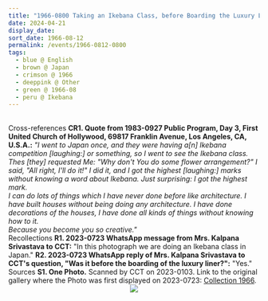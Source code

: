 ```yaml
---
title: "1966-0800 Taking an Ikebana Class, before Boarding the Luxury Liner for the Mikimoto Pearl Island, Japan"
date: 2024-04-21
display_date: 
sort_date: 1966-08-12
permalink: /events/1966-0812-0800
tags:
  - blue @ English
  - brown @ Japan
  - crimson @ 1966
  - deeppink @ Other
  - green @ 1966-08
  - peru @ Ikebana
---
```


<br>

<wave-list>
  <list-title color="DarkSeaGreen" width="80">Cross-references</list-title>
  <list-item color="BlanchedAlmond" width="280"><b>CR1. Quote from 1983-0927 Public Program, Day 3, First United Church of Hollywood, 69817 Franklin Avenue, Los Angeles, CA, U.S.A.:</b> <i>"I went to Japan once, and they were having a[n] Ikebana competition [laughing:] or something, so I went to see the Ikebana class. Thes [they] requested Me: "Why don't You do some flower arrangement?" I said, "All right, I'll do it!" I did it, and I got the highest [laughing:] marks without knowing a word about Ikebana. Just surprising: I got the highest mark.<br>
I can do lots of things which I have never done before like architecture. I have built houses without being doing any architecture. I have done decorations of the houses, I have done all kinds of things without knowing how to it.<br>
Because you become you so creative."</i></list-item>  
</wave-list>

<br>

<wave-list>
  <list-title color="DarkSeaGreen" width="65"> Recollections</list-title>
  <list-item color="BlanchedAlmond"  width="280"><b>R1. 2023-0723 WhatsApp message from Mrs. Kalpana Srivastava to CCT:</b> "In this photograph we are doing an Ikebana class in Japan."</list-item>
  <list-item color="Lavender"  width="280"><b>R2. 2023-0723 WhatsApp reply of Mrs. Kalpana Srivastava to CCT's question, "Was it before the boarding of the luxury liner?":</b> "Yes."</list-item>
</wave-list>


<br>

<wave-list>
  <list-title color="DarkSeaGreen" width="40">Sources</list-title>
  <list-item color="BlanchedAlmond"  width="280"><b>S1. One Photo.</b> Scanned by CCT on 2023-0103. Link to the original gallery where the Photo was first displayed on 2023-0723: <a href="https://eternalmoments.smugmug.com/Collections/Mrs-Kalpana-Srivastava-Collection/1966/">Collection 1966</a>.</list-item>
</wave-list>

<div style="text-align: center"><img src="https://pub-bcc3cbe9b1e94ba1ac28915f7a3900fa.r2.dev/1966-0800-g_Taking_an_Ikebana_Class_before_Boarding_the_Luxury_Liner_for_the_Mikimoto_Pearl_Island_Japan_01_(from_tif)_(Mrs._Kalpana_Srivastava_Collection).jpg" /></div>